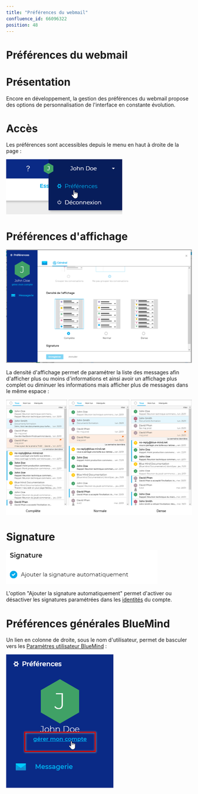 ```yaml
---
title: "Préférences du webmail"
confluence_id: 66096322
position: 48
---
```

# Préférences du webmail


# Présentation

Encore en développement, la gestion des préférences du webmail propose des options de personnalisation de l'interface en constante évolution.


# Accès

Les préférences sont accessibles depuis le menu en haut à droite de la page :

![](../../../attachments/66096322/66099908.png)

# Préférences d'affichage

![](../../../attachments/66096322/66099907.png)

La densité d'affichage permet de paramétrer la liste des messages afin d'afficher plus ou moins d'informations et ainsi avoir un affichage plus complet ou diminuer les informations mais afficher plus de messages dans le même espace :

![](../../../attachments/66096322/66099906.png)

# Signature

![](../../../attachments/66096322/66099905.png)

L'option "Ajouter la signature automatiquement" permet d'activer ou désactiver les signatures paramétrées dans les [identités](/Guide_de_l_utilisateur/La_messagerie/Les_identités/) du compte.

# Préférences générales BlueMind

Un lien en colonne de droite, sous le nom d'utilisateur, permet de basculer vers les [Paramètres utilisateur BlueMind](/Guide_de_l_utilisateur/Paramètres_utilisateur/) :

![](../../../attachments/66096322/66099900.png)


